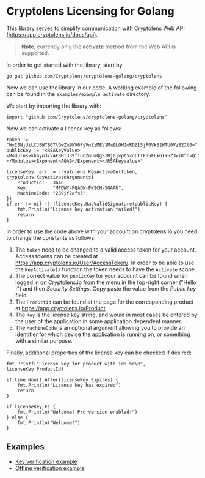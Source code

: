 # Cryptolens Licensing for Golang

This library serves to simplify communication with Cryptolens Web API (https://app.cryptolens.io/docs/api).

> **Note**, currently only the **activate** method from the Web API is supported.

In order to get started with the library, start by

```
go get github.com/Cryptolens/cryptolens-golang/cryptolens
```

Now we can use the library in our code. A working example of the following can be found
in the `examples/example_activate` directory.

We start by importing the library with:

```golang
import "github.com/Cryptolens/cryptolens-golang/cryptolens"
```

Now we can activate a license key as follows:

```golang
token := "WyI0NjUiLCJBWTBGTlQwZm9WV0FyVnZzMEV1Mm9LOHJmRDZ1SjF0Vk52WTU0VzB2Il0="
publicKey := "<RSAKeyValue><Modulus>khbyu3/vAEBHi339fTuo2nUaQgSTBj0jvpt5xnLTTF35FLkGI+5Z3wiKfnvQiCLf+5s4r8JB/Uic/i6/iNjPMILlFeE0N6XZ+2pkgwRkfMOcx6eoewypTPUoPpzuAINJxJRpHym3V6ZJZ1UfYvzRcQBD/lBeAYrvhpCwukQMkGushKsOS6U+d+2C9ZNeP+U+uwuv/xu8YBCBAgGb8YdNojcGzM4SbCtwvJ0fuOfmCWZvUoiumfE4x7rAhp1pa9OEbUe0a5HL+1v7+JLBgkNZ7Z2biiHaM6za7GjHCXU8rojatEQER+MpgDuQV3ZPx8RKRdiJgPnz9ApBHFYDHLDzDw==</Modulus><Exponent>AQAB</Exponent></RSAKeyValue>"

licenseKey, err := cryptolens.KeyActivate(token, cryptolens.KeyActivateArguments{
	ProductId:   3646,
	Key:         "MPDWY-PQAOW-FKSCH-SGAAU",
	MachineCode: "289jf2afs3",
})
if err != nil || !licenseKey.HasValidSignature(publicKey) {
	fmt.Println("License key activation failed!")
	return
}
```

In order to use the code above with your account on cryptolens.io you need to change the
constants as follows:

 1. The `token` need to be changed to a valid access token for your account. Access tokens can be created at
    https://app.cryptolens.io/User/AccessToken/. In order to be able to use the `KeyActivate()` function
    the token needs to have the `Activate` scope.
 1. The correct value for `publicKey` for your account can be found when logged in on Cryptolens.io from
    the menu in the top-right corner ("Hello <username>!") and then *Security Settings*. Copy paste the
    value from the *Public key* field.
 1. The `ProductId` can be found at the page for the corresponding product at https://app.cryptolens.io/Product.
 1. The `Key` is the license key string, and would in most cases be entered by the user of the application
    in some application dependent manner.
 1. The `MachineCode` is an optional argument allowing you to provide an identifier for which
    device the application is running on, or something with a similar purpuse.

Finally, additional properties of the license key can be checked if desired:

```golang
fmt.Printf("License key for product with id: %d\n", licenseKey.ProductId)

if time.Now().After(licenseKey.Expires) {
	fmt.Println("License key has expired")
	return
}

if licenseKey.F1 {
	fmt.Println("Welcome! Pro version enabled!")
} else {
	fmt.Println("Welcome!")
}
```

## Examples

* [Key verification example](https://github.com/Cryptolens/cryptolens-golang/blob/master/examples/example_activate/main.go)
* [Offline verification example](https://github.com/Cryptolens/cryptolens-golang/blob/master/examples/example_offline/main.go)

